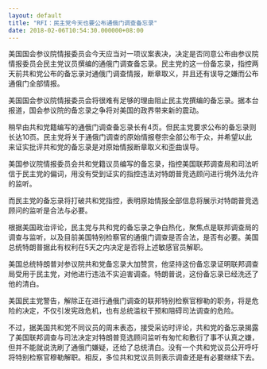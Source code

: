 ```yaml
---
layout: default
title: "RFI：民主党今天也要公布通俄门调查备忘录"
date: 2018-02-06T10:54:30.000000+08:00
---
```


美国国会参议院情报委员会今天应当对一项议案表决，决定是否同意公布由参议院情报委员会民主党议员撰编的通俄门调查备忘录。民主党的这一份备忘录，指控两天前共和党公布的备忘录对通俄门调查情报，断章取义，并且还有误导之嫌而公布通俄门全部情报。 

美国国会参议院情报委员会将很难有足够的理由阻止民主党撰编的备忘录。据本台报道，国会参议院的备忘录之争将对美国的政界带来新的震动。

稍早由共和党籍编写的通俄门调查备忘录长有4页。但民主党要求公布的备忘录则长达10页。民主党将关于通俄门调查的原始情报卷宗全部公布于众，并希望以此来证实批评共和党的备忘录是对原始情报断章取义和歪曲误导。

美国参议院情报委员会共和党籍议员编写的备忘录，指控美国联邦调查局和司法听信于民主党的偏词，用没有受到证实的指控违法对特朗普竞选顾问进行境外法允许的监听。

而民主党的备忘录将打破共和党指控，表明原始情报全部信息将展示对特朗普竞选顾问的监听是合法与必要。

根据美国政治评论，民主党与共和党的备忘录之争白热化，聚焦点是联邦调查局的调查与监听，以及目前美国特别检察官的通俄门调查是否合法，是否有必要。美国总统特朗普据此有权利在5天之内决定是否将上述敏感官员解职。

美国总统特朗普对参议院共和党备忘录大加赞赏，他坚持这份备忘录证明联邦调查局受用于民主党，对他进行违法不实迫害调查。特朗普说，这份备忘录已经洗还了他的清白。

美国民主党警告，解除正在进行通俄门调查的联邦特别检察官穆勒的职务，将是危险的决定，不仅引发宪政危机，也有总统滥权干预和阻碍司法调查的危险。

不过，据美国共和党不同议员的周末表态，接受采访时评论，共和党的备忘录揭露了美国联邦调查与司法决定对特朗普竞选顾问监听有匆忙和敷衍了事不认真之嫌，但并不能就说洗刷了通俄门嫌疑，还给了总统清白。没有一个共和党议员公开呼吁将特别检察官穆勒解职。相反，多位共和党议员则表示调查还是有必要继续下去。

